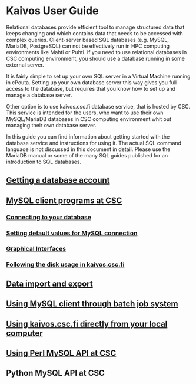 # Kaivos User Guide #

Relational databases provide efficient tool to manage structured data that keeps changing and which contains data that needs to be accessed with complex queries. Client-server based SQL databases (e.g. MySQL, MariaDB, PostgreSQL) can not be effectively run in HPC computing environments like Mahti or Puhti. If you need to use relational databases in CSC computing environment, you should use a database running in some external server.

It is fairly simple to set up your own SQL server in a Virtual Machine running in cPouta. Setting up your own database server this way gives you full access to the database, but requires that you know how to set up and manage a database server.

Other option is to use kaivos.csc.fi database service, that is hosted by CSC. This service is intended for the users, who want to use their own MySQL/MariaDB databases in CSC computing environment whit out managing their own database server.

In this guide you can find information about getting started with the database service and instructions for using it. The actual SQL command language is not discussed in this document in detail. Please use the MariaDB manual or some of the many SQL guides published for an introduction to SQL databases.

 
## [Getting a database account](kaivos-account.md)

 
## [MySQL client programs at CSC](kaivos_client_in_puhti.md)
### [Connecting to your database](kaivos_client_in_puhti.md#connecting-your-database)
### [Setting default values for MySQL connection](kaivos_client_in_puhti.md#setting-default-values-for-mysql-connection)
### [Graphical Interfaces](kaivos_client_in_puhti.md#graphical-interfaces)
### [Following the disk usage in kaivos.csc.fi](kaivos_client_in_puhti.md#following-the-disk-usage-in-kaivoscscfi)
 
## [Data import and export](kaivos_import.md)
 
## [Using MySQL client through batch job system](kaivos_batch_job.md)
 
## [Using kaivos.csc.fi directly from your local computer](kaivos_remote.md)
 
## [Using Perl MySQL API at CSC](kaivos_perl.md)

## Python MySQL API at CSC
